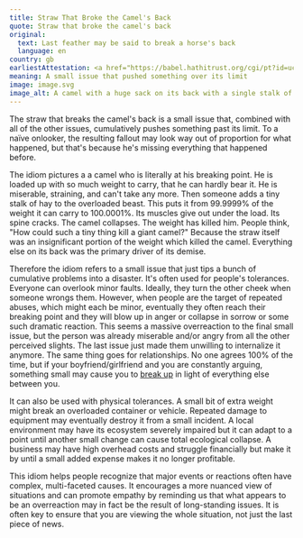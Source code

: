 ```yaml
---
title: Straw That Broke the Camel's Back
quote: Straw that broke the camel's back
original:
  text: Last feather may be said to break a horse's back
  language: en
country: gb
earliestAttestation: <a href="https://babel.hathitrust.org/cgi/pt?id=uc1.31175035133001&view=1up&seq=303"><i>Hobbs's Tripos, in Three Discourses</i> by Thomas Hobbes (1684)</a>
meaning: A small issue that pushed something over its limit
image: image.svg
image_alt: A camel with a huge sack on its back with a single stalk of straw on top
---
```


The straw that breaks the camel's back is a small issue that, combined with all of the other issues, cumulatively pushes something past its limit. To a naïve onlooker, the resulting fallout may look way out of proportion for what happened, but that's because he's missing everything that happened before. 

The idiom pictures a a camel who is literally at his breaking point. He is loaded up with so much weight to carry, that he can hardly bear it. He is miserable, straining, and can't take any more. Then someone adds a tiny stalk of hay to the overloaded beast. This puts it from 99.9999% of the weight it can carry to 100.0001%. Its muscles give out under the load. Its spine cracks. The camel collapses. The weight has killed him. People think, "How could such a tiny thing kill a giant camel?" Because the straw itself was an insignificant portion of the weight which killed the camel. Everything else on its back was the primary driver of its demise.

Therefore the idiom refers to a small issue that just tips a bunch of cumulative problems into a disaster. It's often used for people's tolerances. Everyone can overlook minor faults. Ideally, they turn the other cheek when someone wrongs them. However, when people are the target of repeated abuses, which might each be minor, eventually they often reach their breaking point and they will blow up in anger or collapse in sorrow or some such dramatic reaction. This seems a massive overreaction to the final small issue, but the person was already miserable and/or angry from all the other perceived slights. The last issue just made them unwilling to internalize it anymore. The same thing goes for relationships. No one agrees 100% of the time, but if your boyfriend/girlfriend and you are constantly arguing, something small may cause you to [break up](/idioms/break-up/) in light of everything else between you.

It can also be used with physical tolerances. A small bit of extra weight might break an overloaded container or vehicle. Repeated damage to equipment may eventually destroy it from a small incident. A local environment may have its ecosystem severely impaired but it can adapt to a point until another small change can cause total ecological collapse. A business may have high overhead costs and struggle financially but make it by until a small added expense makes it no longer profitable.

This idiom helps people recognize that major events or reactions often have complex, multi-faceted causes. It encourages a more nuanced view of situations and can promote empathy by reminding us that what appears to be an overreaction may in fact be the result of long-standing issues. It is often key to ensure that you are viewing the whole situation, not just the last piece of news.